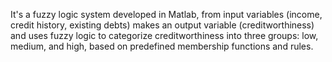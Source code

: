 It's a fuzzy logic system developed in Matlab, from input variables (income, credit history, existing debts) makes an output variable (creditworthiness) and uses fuzzy logic to categorize creditworthiness into three groups: low, medium, and high, based on predefined membership functions and rules.
